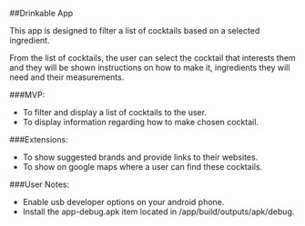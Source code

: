 ##Drinkable App

This app is designed to filter a list of cocktails based on a
selected ingredient.

From the list of cocktails, the user can select the cocktail that
interests them and they will be shown instructions on how to make it,
ingredients they will need and their measurements.

###MVP:
* To filter and display a list of cocktails to the user.
* To display information regarding how to make chosen cocktail.

###Extensions:
* To show suggested brands and provide links to their websites.
* To show on google maps where a user can find these cocktails.

###User Notes:

* Enable usb developer options on your android phone.
* Install the app-debug.apk item located in /app/build/outputs/apk/debug.
